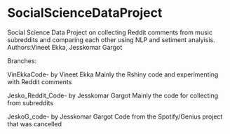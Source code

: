 # SocialScienceDataProject
Social Science Data Project on collecting Reddit comments from music subreddits and comparing each other using NLP and setiment analyisis.
Authors:Vineet Ekka, Jesskomar Gargot

Branches:


VinEkkaCode- by Vineet Ekka 
Mainly the Rshiny code and experimenting with Reddit comments

Jesko_Reddit_Code- by Jesskomar Gargot
Mainly the code for collecting from subreddits

JeskoG_code- by Jesskomar Gargot
Code from the Spotify/Genius project that was cancelled



